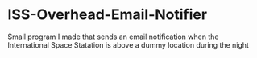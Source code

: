 # ISS-Overhead-Email-Notifier

Small program I made that sends an email notification when the International Space Statation is above a dummy location during the night

